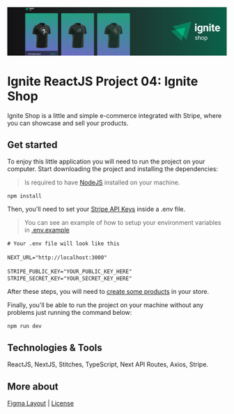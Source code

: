 <img src=".github/ignite-shop-banner.svg">

# Ignite ReactJS Project 04: Ignite Shop
Ignite Shop is a little and simple e-commerce integrated with Stripe, where you can showcase and sell your products.

## Get started
To enjoy this little application you will need to run the project on your computer. Start downloading the project and installing the dependencies:

> Is required to have [NodeJS](https://nodejs.org/en) installed on your machine.

```
npm install
```

Then, you'll need to set your [Stripe API Keys](https://docs.stripe.com/keys) inside a .env file.

> You can see an example of how to setup your environment variables in [.env.example](https://github.com/feponiel/ignite-courses-vault/tree/main/ignite-reactjs/projects/project-04/.env.example)

```
# Your .env file will look like this

NEXT_URL="http://localhost:3000"

STRIPE_PUBLIC_KEY="YOUR_PUBLIC_KEY_HERE"
STRIPE_SECRET_KEY="YOUR_SECRET_KEY_HERE"
```

After these steps, you will need to [create some products](https://support.stripe.com/questions/how-to-create-products-and-prices) in your store.

Finally, you'll be able to run the project on your machine without any problems just running the command below:

```
npm run dev
```

## Technologies & Tools
ReactJS, NextJS, Stitches, TypeScript, Next API Routes, Axios, Stripe.

## More about
<a href="https://www.figma.com/file/HotKgAtvZ0xhGlvOQFhDCh/Ignite-Shop-•-Projeto-React-(Copy)">Figma Layout</a> | <a href="https://opensource.org/license/mit">License</a>